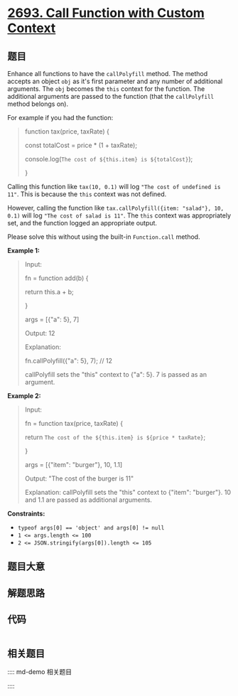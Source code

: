 # [2693. Call Function with Custom Context](https://leetcode.com/problems/call-function-with-custom-context)

## 题目

Enhance all functions to have the `callPolyfill` method. The method accepts an
object `obj` as it's first parameter and any number of additional arguments.
The `obj` becomes the `this` context for the function. The additional
arguments are passed to the function (that the `callPolyfill` method belongs
on).

For example if you had the function:

> 
> 
> 
> 
> 
> function tax(price, taxRate) {
> 
>   const totalCost = price * (1 + taxRate);
> 
>   console.log(`The cost of ${this.item} is ${totalCost}`);
> 
> }
> 
> 

Calling this function like `tax(10, 0.1)` will log `"The cost of undefined is
11"`. This is because the `this` context was not defined.

However, calling the function like `tax.callPolyfill({item: "salad"}, 10,
0.1)` will log `"The cost of salad is 11"`. The `this` context was
appropriately set, and the function logged an appropriate output.

Please solve this without using the built-in `Function.call` method.



**Example 1:**

> Input:
> 
> fn = function add(b) {
> 
>   return this.a + b;
> 
> }
> 
> args = [{"a": 5}, 7]
> 
> Output: 12
> 
> Explanation:
> 
> fn.callPolyfill({"a": 5}, 7); // 12
> 
> callPolyfill sets the "this" context to {"a": 5}. 7 is passed as an argument.

**Example 2:**

> Input: 
> 
> fn = function tax(price, taxRate) { 
> 
>  return `The cost of the ${this.item} is ${price * taxRate}`; 
> 
> }
> 
> args = [{"item": "burger"}, 10, 1.1]
> 
> Output: "The cost of the burger is 11"
> 
> Explanation: callPolyfill sets the "this" context to {"item": "burger"}. 10 and 1.1 are passed as additional arguments.

**Constraints:**

  * `typeof args[0] == 'object' and args[0] != null`
  * `1 <= args.length <= 100`
  * `2 <= JSON.stringify(args[0]).length <= 105`


## 题目大意

## 解题思路

## 代码

```javascript

```

## 相关题目

:::: md-demo 相关题目

::::
